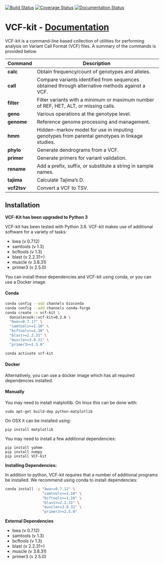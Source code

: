 [![Build Status](https://travis-ci.org/AndersenLab/VCF-kit.svg?branch=master)](https://travis-ci.org/AndersenLab/VCF-kit) [![Coverage Status](https://coveralls.io/repos/github/AndersenLab/vcf-kit/badge.svg?branch=master)](https://coveralls.io/github/AndersenLab/vcf-kit?branch=master) [![Documentation Status](https://readthedocs.org/projects/vcf-kit/badge/?version=latest)](http://vcf-kit.readthedocs.io/en/latest/?badge=latest)


VCF-kit - [Documentation](http://vcf-kit.readthedocs.io/en/latest/?badge=latest)
===========

VCF-kit is a command-line based collection of utilities for performing analysis on Variant Call Format (VCF) files. A summary of the commands is provided below.

| Command |Description                                                                                 |
|:----------|------------------------------------------------------------------------------------------|
| __calc__ | Obtain  frequency/count of  genotypes and alleles.                                               |
| __call__ | Compare variants  identified  from  sequences obtained  through alternative methods against a VCF. |
| __filter__ | Filter  variants  with  a minimum or  maximum number  of  REF,  HET,  ALT,  or  missing calls.         |
| __geno__ | Various operations  at  the genotype  level.                                                      |
| __genome__ | Reference genome  processing  and management.                                                  |
| __hmm__ | Hidden-markov model for use in  imputing  genotypes from  parental  genotypes in  linkage studies.   |
| __phylo__ | Generate  dendrograms from  a VCF.                                                              |
| __primer__ | Generate  primers for variant validation.                                                     |
| __rename__ | Add a prefix, suffix, or  substitute  a string  in  sample  names.                                |
| __tajima__ | Calculate Tajima’s  D.                                                                        |
| __vcf2tsv__ | Convert a VCF to  TSV.                                                                       |

## Installation

__VCF-Kit has been upgraded to Python 3__

VCF-kit has been tested with Python 3.6. VCF-kit makes use of additional software for a variety of tasks:

* bwa (v 0.7.12)
* samtools (v 1.3)
* bcftools (v 1.3)
* blast (v 2.2.31+)
* muscle (v 3.8.31)
* primer3 (v 2.5.0)

You can install these dependencies and VCF-kit using conda, or you can use a Docker image.

#### Conda

```bash
conda config --add channels bioconda
conda config --add channels conda-forge
conda create -n vcf-kit \
  danielecook::vcf-kit=0.2.6 \
  "bwa>=0.7.17" \
  "samtools>=1.10" \
  "bcftools>=1.10" \
  "blast>=2.2.31" \
  "muscle>=3.8.31" \
  "primer3>=2.5.0"

conda activate vcf-kit
```

#### Docker

Alternatively, you can use a docker image which has all required dependencies installed.

#### Manually

You may need to install matplotlib. On linux this can be done with:

```
sudo apt-get build-dep python-matplotlib
```

On OSX it can be installed using:

```
pip install matplotlib  
```

You may need to install a few additional dependencies:
 
```
pip install yahmm
pip install numpy
pip install VCF-kit
```

__Installing Dependencies:__

In addition to python, VCF-kit requires that a number of additional programs be installed. We recommend using conda to install dependencies:

```bash
conda install -y "bwa>=0.7.12" \
                 "samtools>=1.10" \
                 "bcftools>=1.10" \
                 "blast>=2.2.31" \
                 "muscle>=3.8.31" \
                 "primer3>=2.5.0"
```

__External Dependencies__

* bwa (v 0.7.12)
* samtools (v 1.3)
* bcftools (v 1.3)
* blast (v 2.2.31+)
* muscle (v 3.8.31)
* primer3 (v 2.5.0)
